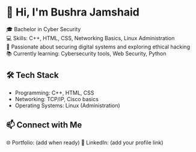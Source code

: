 # 👋 Hi, I'm Bushra Jamshaid

🎓 Bachelor in Cyber Security  
💻 Skills: C++, HTML, CSS, Networking Basics, Linux Administration  
🔐 Passionate about securing digital systems and exploring ethical hacking  
📚 Currently learning: Cybersecurity tools, Web Security, Python

## 🛠️ Tech Stack
- Programming: C++, HTML, CSS
- Networking: TCP/IP, Cisco basics
- Operating Systems: Linux (Administration)

## 📫 Connect with Me
🌐 Portfolio: (add when ready)
💼 LinkedIn: (add your profile link)
